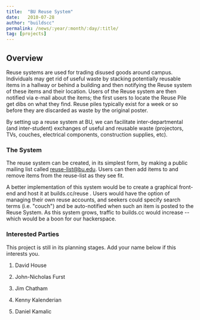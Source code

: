 ```yaml
---
title:  "BU Reuse System"
date:   2010-07-28
author: "buildscc"
permalink: /news/:year/:month/:day/:title/
tag: [projects]
---
```


## Overview

Reuse systems are used for trading disused goods around campus. Individuals may get rid of useful waste by stacking potentially reusable items in a hallway or behind a building and then notifying the Reuse system of these items and their location. Users of the Reuse system are then notified via e-mail about the items; the first users to locate the Reuse Pile get dibs on what they find. Reuse piles typically exist for a week or so before they are discarded as waste by the original poster.

By setting up a reuse system at BU, we can facilitate inter-departmental (and inter-student) exchanges of useful and reusable waste (projectors, TVs, couches, electrical components, construction supplies, etc).

### The System

The reuse system can be created, in its simplest form, by making a public mailing list called reuse-list@bu.edu. Users can then add items to and remove items from the reuse-list as they see fit.

A better implementation of this system would be to create a graphical front-end and host it at builds.cc/reuse . Users would have the option of managing their own reuse accounts, and seekers could specify search terms (i.e. "couch") and be auto-notified when such an item is posted to the Reuse System. As this system grows, traffic to builds.cc would increase -- which would be a boon for our hackerspace.

### Interested Parties

This project is still in its planning stages. Add your name below if this interests you.

1. David House

2. John-Nicholas Furst

3. Jim Chatham

4. Kenny Kalenderian

5. Daniel Kamalic